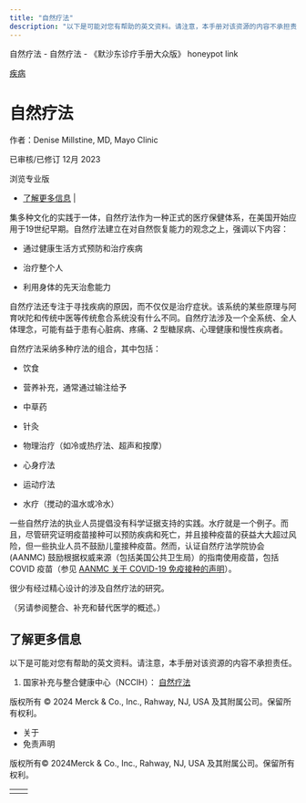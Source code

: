 ```yaml
---
title: "自然疗法"
description: "以下是可能对您有帮助的英文资料。请注意，本手册对该资源的内容不承担责任。"
---
```


﻿自然疗法 \- 自然疗法 \- 《默沙东诊疗手册大众版》 honeypot link



[疾病](https://www.merckmanuals.com/home/resourcespages/healthyliving_rel2.3)

# 自然疗法

作者：Denise Millstine, MD, Mayo Clinic

已审核/已修订 12月 2023

浏览专业版

- [了解更多信息](#了解更多信息_v42283886_zh) \|

集多种文化的实践于一体，自然疗法作为一种正式的医疗保健体系，在美国开始应用于19世纪早期。自然疗法建立在对自然恢复能力的观念之上，强调以下内容：

- 通过健康生活方式预防和治疗疾病

- 治疗整个人

- 利用身体的先天治愈能力


自然疗法还专注于寻找疾病的原因，而不仅仅是治疗症状。该系统的某些原理与阿育吠陀和传统中医等传统愈合系统没有什么不同。自然疗法涉及一个全系统、全人体理念，可能有益于患有心脏病、疼痛、2 型糖尿病、心理健康和慢性疾病者。

自然疗法采纳多种疗法的组合，其中包括：

- 饮食

- 营养补充，通常通过输注给予

- 中草药

- 针灸

- 物理治疗（如冷或热疗法、超声和按摩）

- 心身疗法

- 运动疗法

- 水疗（搅动的温水或冷水）


一些自然疗法的执业人员提倡没有科学证据支持的实践。水疗就是一个例子。而且，尽管研究证明疫苗接种可以预防疾病和死亡，并且接种疫苗的获益大大超过风险，但一些执业人员不鼓励儿童接种疫苗。然而，认证自然疗法学院协会 (AANMC) 鼓励根据权威来源（包括美国公共卫生局）的指南使用疫苗，包括 COVID 疫苗（参见 [AANMC 关于 COVID-19 免疫接种的声明](https://aanmc.org/featured-articles/aanmc-statement-on-covid-19-vaccination/)）。

很少有经过精心设计的涉及自然疗法的研究。

（另请参阅整合、补充和替代医学的概述。）

## 了解更多信息

以下是可能对您有帮助的英文资料。请注意，本手册对该资源的内容不承担责任。

1. 国家补充与整合健康中心（NCCIH）： [自然疗法](http://nccih.nih.gov/health/naturopathy)




版权所有 © 2024
Merck & Co., Inc., Rahway, NJ, USA 及其附属公司。保留所有权利。

- 关于
- 免责声明

版权所有© 2024Merck & Co., Inc., Rahway, NJ, USA 及其附属公司。保留所有权利。

|     |     |
| --- | --- |
|  |  |